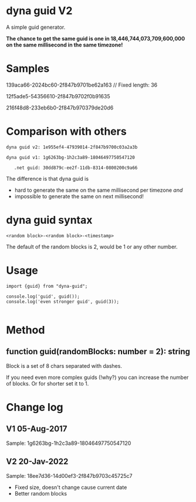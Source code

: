 # dyna guid V2

A simple guid generator.

**The chance to get the same guid is one in 18,446,744,073,709,600,000 on the same millisecond in the same timezone!**

# Samples

139aca66-2024bc60-2f847b9701be62a163 // Fixed length: 36

12f5ade5-54356610-2f847b9702f0b91635

216f48d8-233eb6b0-2f847b970379de20d6

# Comparison with others

```
dyna guid v2: 1e955ef4-47939014-2f847b9700c03a2a3b

dyna guid v1: 1g6263bg-1h2c3a89-18046497750547120

   .net guid: 30dd879c-ee2f-11db-8314-0800200c9a66
```

The difference is that dyna guid is 
- hard to generate the same on the same millisecond per timezone _and_
- impossible to generate the same on next millisecond!

# dyna guid syntax

```
<random block>-<random block>-<timestamp>
```

The default of the random blocks is 2, would be 1 or any other number.

# Usage

```
import {guid} from "dyna-guid";

console.log('guid', guid());
console.log('even stronger guid', guid(3));
  
```  

# Method

## function guid(randomBlocks: number = 2): string

Block is a set of 8 chars separated with dashes.

If you need even more complex guids (!why?) you can increase the number of blocks. Or for shorter set it to 1.

# Change log

## V1 05-Aug-2017

Sample: 1g6263bg-1h2c3a89-18046497750547120

## V2 20-Jav-2022

Sample: 18ee7d36-14d00ef3-2f847b9703c45725c7

- Fixed size, doesn't change cause current date
- Better random blocks